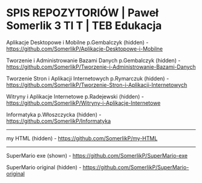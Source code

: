 # SPIS REPOZYTORIÓW | Paweł Somerlik 3 TI T | TEB Edukacja

Aplikacje Desktopowe i Mobilne p.Gembalczyk (hidden) - https://github.com/SomerlikP/Aplikacje-Desktopowe-i-Mobilne

Tworzenie i Administrowanie Bazami Danych p.Gembalczyk (hidden) - https://github.com/SomerlikP/Tworzenie-i-Administrowanie-Bazami-Danych

Tworzenie Stron i Aplikacji Internetowych p.Rymarczuk (hidden) - https://github.com/SomerlikP/Tworzenie-Stron-i-Aplikacji-Internetowych

Witryny i Aplikacje Internetowe p.Radejewski (hidden) - https://github.com/SomerlikP/Witryny-i-Aplikacje-Internetowe

Informatyka p.Włoszczycka (hidden) - https://github.com/SomerlikP/Informatyka

-------------------------------------------------------------------------------------------------------------------------------------------------------------------------

my HTML (hidden) - https://github.com/SomerlikP/my-HTML

-------------------------------------------------------------------------------------------------------------------------------------------------------------------------

SuperMario exe (shown) - https://github.com/SomerlikP/SuperMario-exe

SuperMario original (hidden) - https://github.com/SomerlikP/SuperMario-original
